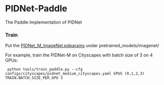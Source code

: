 
# PIDNet-Paddle
The Paddle Implementation of PIDNet

### Train
Put the [PIDNet_M_ImageNet.pdparams](https://drive.google.com/file/d/1WsklgSkTzAoqa1w4e7P0FtOluEFsvYch/view?usp=share_link) under pretrained_models/imagenet/

For example, train the PIDNet-M on Cityscapes with batch size of 3 on 4 GPUs:
<pre><code> python tools/train_paddle.py --cfg configs/cityscapes/pidnet_medium_cityscapes.yaml GPUS (0,1,2,3) TRAIN.BATCH_SIZE_PER_GPU 3</code></pre>
